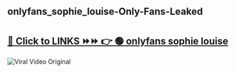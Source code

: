 
 ## onlyfans_sophie_louise-Only-Fans-Leaked

# <h2><a href="https://clipsfans.com/onlyfans_sophie_louise&ref=git">🔗 Click to LINKS ⏩⏩ 👉 🟢 onlyfans sophie louise </a></h2>

<a href="https://clipsfans.com/onlyfans_sophie_louise&ref=git" rel="nofollow" data-target="animated-image.originalLink"><img src="https://i.ibb.co.com/xMMVF88/686577567.gif" alt="Viral Video Original" style="max-width: 100%; display: inline-block;" data-target="animated-image.originalImage"></a>
